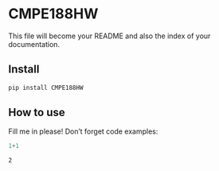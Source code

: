 # CMPE188HW


<!-- WARNING: THIS FILE WAS AUTOGENERATED! DO NOT EDIT! -->

This file will become your README and also the index of your
documentation.

## Install

``` sh
pip install CMPE188HW
```

## How to use

Fill me in please! Don’t forget code examples:

``` python
1+1
```

    2
